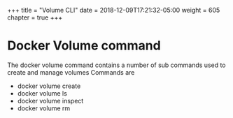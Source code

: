 +++
title = "Volume CLI"
date = 2018-12-09T17:21:32-05:00
weight = 605
chapter = true
+++

# Docker Volume command

The docker volume command contains a number of sub commands used to create and manage volumes
Commands are 

* docker volume create
* docker volume ls
* docker volume inspect
* docker volume rm
